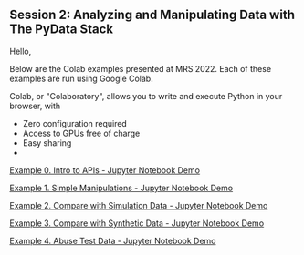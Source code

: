 ## Session 2: Analyzing and Manipulating Data with The PyData Stack

Hello,

Below are the Colab examples presented at MRS 2022. Each of these examples are run using Google Colab. 

Colab, or "Colaboratory", allows you to write and execute Python in your browser, with
- Zero configuration required
- Access to GPUs free of charge
- Easy sharing
- 
[Example 0. Intro to APIs - Jupyter Notebook Demo](https://colab.research.google.com/drive/1I0_EJR6uNo0hpLHfz46oP8szLPNwMboI?usp=sharing)

[Example 1. Simple Manipulations - Jupyter Notebook Demo](https://colab.research.google.com/drive/1AlV8EVjGv4gtwIXgWpz9GJWD-fbkR-VR?usp=sharing)

[Example 2. Compare with Simulation Data - Jupyter Notebook Demo](https://colab.research.google.com/drive/1gSOjMaVLE24EBzHxe0wx6QP-9rSrWOPc?usp=sharing)

[Example 3. Compare with Synthetic Data - Jupyter Notebook Demo](https://colab.research.google.com/drive/1Fi28cNffOjF1ZOsy8UZqWo21yg0wr4Gh?usp=sharing)

[Example 4. Abuse Test Data - Jupyter Notebook Demo](https://colab.research.google.com/drive/12GoNag6UjhNSmYKwE97OUYhu-3SVXSz2?usp=sharing)
